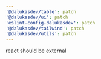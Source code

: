 ```yaml
---
'@dalukasdev/table': patch
'@dalukasdev/ui': patch
'eslint-config-dalukasdev': patch
'@dalukasdev/tailwind': patch
'@dalukasdev/utils': patch
---
```


react should be external

